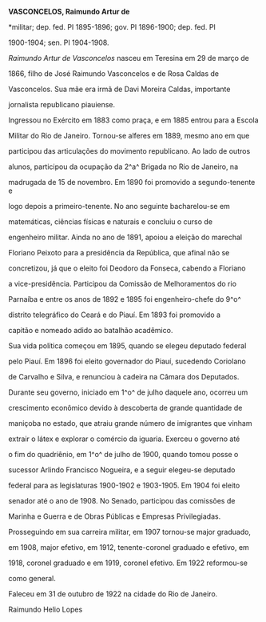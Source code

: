 **VASCONCELOS, Raimundo Artur de**



\*militar; dep. fed. PI 1895-1896; gov. PI 1896-1900; dep. fed. PI

1900-1904; sen. PI 1904-1908.



*Raimundo Artur de Vasconcelos* nasceu em Teresina em 29 de março de

1866, filho de José Raimundo Vasconcelos e de Rosa Caldas de

Vasconcelos. Sua mãe era irmã de Davi Moreira Caldas, importante

jornalista republicano piauiense.



Ingressou no Exército em 1883 como praça, e em 1885 entrou para a Escola

Militar do Rio de Janeiro. Tornou-se alferes em 1889, mesmo ano em que

participou das articulações do movimento republicano. Ao lado de outros

alunos, participou da ocupação da 2^a^ Brigada no Rio de Janeiro, na

madrugada de 15 de novembro. Em 1890 foi promovido a segundo-tenente e

logo depois a primeiro-tenente. No ano seguinte bacharelou-se em

matemáticas, ciências físicas e naturais e concluiu o curso de

engenheiro militar. Ainda no ano de 1891, apoiou a eleição do marechal

Floriano Peixoto para a presidência da República, que afinal não se

concretizou, já que o eleito foi Deodoro da Fonseca, cabendo a Floriano

a vice-presidência. Participou da Comissão de Melhoramentos do rio

Parnaíba e entre os anos de 1892 e 1895 foi engenheiro-chefe do 9^o^

distrito telegráfico do Ceará e do Piauí. Em 1893 foi promovido a

capitão e nomeado adido ao batalhão acadêmico.



Sua vida política começou em 1895, quando se elegeu deputado federal

pelo Piauí. Em 1896 foi eleito governador do Piauí, sucedendo Coriolano

de Carvalho e Silva, e renunciou à cadeira na Câmara dos Deputados.

Durante seu governo, iniciado em 1^o^ de julho daquele ano, ocorreu um

crescimento econômico devido à descoberta de grande quantidade de

maniçoba no estado, que atraiu grande número de imigrantes que vinham

extrair o látex e explorar o comércio da iguaria. Exerceu o governo até

o fim do quadriênio, em 1^o^ de julho de 1900, quando tomou posse o

sucessor Arlindo Francisco Nogueira, e a seguir elegeu-se deputado

federal para as legislaturas 1900-1902 e 1903-1905. Em 1904 foi eleito

senador até o ano de 1908. No Senado, participou das comissões de

Marinha e Guerra e de Obras Públicas e Empresas Privilegiadas.



Prosseguindo em sua carreira militar, em 1907 tornou-se major graduado,

em 1908, major efetivo, em 1912, tenente-coronel graduado e efetivo, em

1918, coronel graduado e em 1919, coronel efetivo. Em 1922 reformou-se

como general.



Faleceu em 31 de outubro de 1922 na cidade do Rio de Janeiro.



Raimundo Helio Lopes



